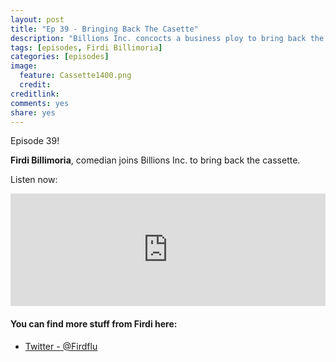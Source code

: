 ```yaml
---
layout: post
title: "Ep 39 - Bringing Back The Casette"
description: "Billions Inc. concocts a business ploy to bring back the casette"
tags: [episodes, Firdi Billimoria]
categories: [episodes]
image:
  feature: Cassette1400.png
  credit: 
creditlink:
comments: yes
share: yes
---
```


Episode 39!

**Firdi Billimoria**, comedian joins Billions Inc. to bring back the cassette.

Listen now:

<iframe src="https://omny.fm/shows/lets-make-billions/ep-39-bringing-back-the-casette/embed?style=artwork" width="100%" height="180" frameborder="0"></iframe>

#### You can find more stuff from Firdi here:

+ [Twitter - @Firdflu](https://twitter.com/firdflu)

